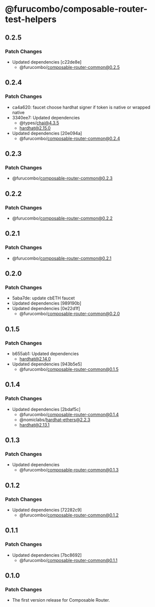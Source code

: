 # @furucombo/composable-router-test-helpers

## 0.2.5

### Patch Changes

- Updated dependencies [c22de8e]
  - @furucombo/composable-router-common@0.2.5

## 0.2.4

### Patch Changes

- ca4a620: faucet choose hardhat signer if token is native or wrapped native
- 3340ee7: Updated dependencies
  - @types/chai@4.3.5
  - hardhat@2.15.0
- Updated dependencies [20e094a]
  - @furucombo/composable-router-common@0.2.4

## 0.2.3

### Patch Changes

- @furucombo/composable-router-common@0.2.3

## 0.2.2

### Patch Changes

- @furucombo/composable-router-common@0.2.2

## 0.2.1

### Patch Changes

- @furucombo/composable-router-common@0.2.1

## 0.2.0

### Patch Changes

- 5aba7de: update cbETH faucet
- Updated dependencies [989190b]
- Updated dependencies [0e22d1f]
  - @furucombo/composable-router-common@0.2.0

## 0.1.5

### Patch Changes

- b655ab1: Updated dependencies
  - hardhat@2.14.0
- Updated dependencies [943b5e5]
  - @furucombo/composable-router-common@0.1.5

## 0.1.4

### Patch Changes

- Updated dependencies [2bdaf5c]
  - @furucombo/composable-router-common@0.1.4
  - @nomiclabs/hardhat-ethers@2.2.3
  - hardhat@2.13.1

## 0.1.3

### Patch Changes

- Updated dependencies
  - @furucombo/composable-router-common@0.1.3

## 0.1.2

### Patch Changes

- Updated dependencies [72282c9]
  - @furucombo/composable-router-common@0.1.2

## 0.1.1

### Patch Changes

- Updated dependencies [7bc8692]
  - @furucombo/composable-router-common@0.1.1

## 0.1.0

### Patch Changes

- The first version release for Composable Router.
